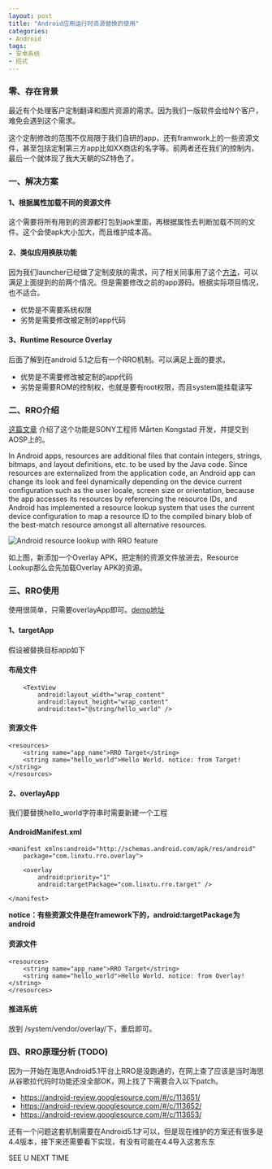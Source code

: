 ```yaml
---
layout: post
title: "Android应用运行时资源替换的使用"
categories:
- Android
tags:
- 安卓系统
- 招式
---
```


### 零、存在背景
最近有个处理客户定制翻译和图片资源的需求。因为我们一版软件会给N个客户，难免会遇到这个需求。

这个定制修改的范围不仅局限于我们自研的app，还有framwork上的一些资源文件，甚至包括定制第三方app比如XX商店的名字等。前两者还在我们的控制内，最后一个就体现了我大天朝的SZ特色了。

### 一、解决方案
#### 1、根据属性加载不同的资源文件
这个需要将所有用到的资源都打包到apk里面，再根据属性去判断加载不同的文件。这个会使apk大小加大，而且维护成本高。

#### 2、类似应用换肤功能
因为我们launcher已经做了定制皮肤的需求，问了相关同事用了这个[方法](http://www.jianshu.com/p/0333330d944d)，可以满足上面提到的前两个情况。但是需要修改之前的app源码。根据实际项目情况，也不适合。
- 优势是不需要系统权限
- 劣势是需要修改被定制的app代码

#### 3、Runtime Resource Overlay
后面了解到在android 5.1之后有一个RRO机制。可以满足上面的要求。
- 优势是不需要修改被定制的app代码
- 劣势是需要ROM的控制权，也就是要有root权限，而且system能挂载读写

### 二、RRO介绍

[这篇文章](https://dzone.com/articles/customizing-android-devices-using-the-runtime-reso) 介绍了这个功能是SONY工程师 Mårten Kongstad 开发，并提交到AOSP上的。

In Android apps, resources are additional files that contain integers, strings, bitmaps, and layout definitions, etc. to be used by the Java code. Since resources are externalized from the application code, an Android app can change its look and feel dynamically depending on the device current configuration such as the user locale, screen size or orientation, because the app accesses its resources by referencing the resource IDs, and Android has implemented a resource lookup system that uses the current device configuration to map a resource ID to the compiled binary blob of the best-match resource amongst all alternative resources.

![Android resource lookup with RRO feature](http://7xt9nx.com2.z0.glb.clouddn.com/RROlookup.png)

如上图，新添加一个Overlay APK，把定制的资源文件放进去，Resource Lookup那么会先加载Overlay APK的资源。

### 三、RRO使用
使用很简单，只需要overlayApp即可。[demo地址](https://github.com/runylin/RROSample)
#### 1、targetApp
假设被替换目标app如下
#### 布局文件
```
    <TextView
        android:layout_width="wrap_content"
        android:layout_height="wrap_content"
        android:text="@string/hello_world" />
```
#### 资源文件
```
<resources>
    <string name="app_name">RRO Target</string>
    <string name="hello_world">Hello World. notice: from Target!</string>
</resources>
```

#### 2、overlayApp
我们要替换hello_world字符串时需要新建一个工程
#### AndroidManifest.xml
```
<manifest xmlns:android="http://schemas.android.com/apk/res/android"
    package="com.linxtu.rro.overlay">

    <overlay
        android:priority="1"
        android:targetPackage="com.linxtu.rro.target" />

</manifest>
```
**notice：有些资源文件是在framework下的，android:targetPackage为android**

#### 资源文件
```
<resources>
    <string name="app_name">RRO Target</string>
    <string name="hello_world">Hello World. notice: from Overlay!</string>
</resources>
```

#### 推进系统
放到 /system/vendor/overlay/下，重启即可。

### 四、RRO原理分析 (TODO)
因为一开始在海思Android5.1平台上RRO是没跑通的，在网上查了应该是当时海思从谷歌拉代码时功能还没全部OK，网上找了下需要合入以下patch。

- https://android-review.googlesource.com/#/c/113651/
- https://android-review.googlesource.com/#/c/113652/
- https://android-review.googlesource.com/#/c/113653/

还有一个问题这套机制需要在Android5.1才可以，但是现在维护的方案还有很多是4.4版本，接下来还需要看下实现，有没有可能在4.4导入这套东东

SEE U NEXT TIME

